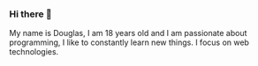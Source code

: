 <!--
**DouglasSantacruz/DouglasSantacruz** is a ✨ _special_ ✨ repository because its `README.md` (this file) appears on your GitHub profile. 
-->

### Hi there 👋

My name is Douglas, I am 18 years old and I am passionate about programming, I like to constantly learn new things. I focus on web technologies.
